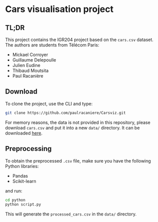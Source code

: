 # Cars visualisation project

## TL;DR

This project contains the IGR204 project based on the `cars.csv` dataset. The authors are students from Télécom Paris:

- Mickael Corroyer
- Guillaume Delepoulle
- Julien Eudine
- Thibaud Moutsita
- Paul Racanière

## Download

To clone the project, use the CLI and type:

```bash
git clone https://github.com/paulracaniere/Carsviz.git
```

For memory reasons, the data is not provided in this repository, please download `cars.csv` and put it into a new `data/` directory. It can be downloaded [here](https://perso.telecom-paristech.fr/eagan/class/igr204/data/cars.csv).

## Preprocessing

To obtain the preprocessed `.csv` file, make sure you have the following Python libraries:

- Pandas
- Scikit-learn

and run:

```bash
cd python
python script.py
```

This will generate the `processed_cars.csv` in the `data/` directory.
